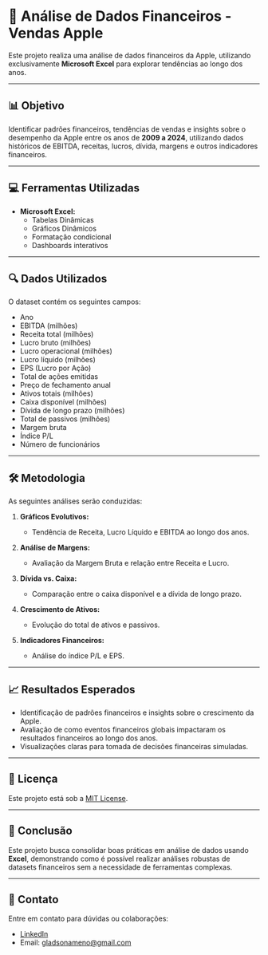 # 🧮 Análise de Dados Financeiros - Vendas Apple  

Este projeto realiza uma análise de dados financeiros da Apple, utilizando exclusivamente **Microsoft Excel** para explorar tendências ao longo dos anos.

---

## 📊 Objetivo
Identificar padrões financeiros, tendências de vendas e insights sobre o desempenho da Apple entre os anos de **2009 a 2024**, utilizando dados históricos de EBITDA, receitas, lucros, dívida, margens e outros indicadores financeiros.

---

## 💻 Ferramentas Utilizadas

- **Microsoft Excel:**  
  - Tabelas Dinâmicas  
  - Gráficos Dinâmicos  
  - Formatação condicional  
  - Dashboards interativos  

---

## 🔍 Dados Utilizados
O dataset contém os seguintes campos:

- Ano  
- EBITDA (milhões)  
- Receita total (milhões)  
- Lucro bruto (milhões)  
- Lucro operacional (milhões)  
- Lucro líquido (milhões)  
- EPS (Lucro por Ação)  
- Total de ações emitidas  
- Preço de fechamento anual  
- Ativos totais (milhões)  
- Caixa disponível (milhões)  
- Dívida de longo prazo (milhões)  
- Total de passivos (milhões)  
- Margem bruta  
- Índice P/L  
- Número de funcionários  

---

## 🛠 Metodologia

As seguintes análises serão conduzidas:

1. **Gráficos Evolutivos:**  
   - Tendência de Receita, Lucro Líquido e EBITDA ao longo dos anos.

2. **Análise de Margens:**  
   - Avaliação da Margem Bruta e relação entre Receita e Lucro.

3. **Dívida vs. Caixa:**  
   - Comparação entre o caixa disponível e a dívida de longo prazo.

4. **Crescimento de Ativos:**  
   - Evolução do total de ativos e passivos.

5. **Indicadores Financeiros:**  
   - Análise do índice P/L e EPS.

---

## 📈 Resultados Esperados

- Identificação de padrões financeiros e insights sobre o crescimento da Apple.  
- Avaliação de como eventos financeiros globais impactaram os resultados financeiros ao longo dos anos.  
- Visualizações claras para tomada de decisões financeiras simuladas.

---

## 📄 Licença  

Este projeto está sob a [MIT License](LICENSE).  

---

## 📝 Conclusão

Este projeto busca consolidar boas práticas em análise de dados usando **Excel**, demonstrando como é possível realizar análises robustas de datasets financeiros sem a necessidade de ferramentas complexas.  

---

## 🤝 Contato  

Entre em contato para dúvidas ou colaborações:  
- [LinkedIn](https://linkedin.com/in/gladson-silva)  
- Email: gladsonameno@gmail.com
